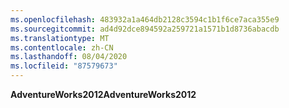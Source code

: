 ```yaml
---
ms.openlocfilehash: 483932a1a464db2128c3594c1b1f6ce7aca355e9
ms.sourcegitcommit: ad4d92dce894592a259721a1571b1d8736abacdb
ms.translationtype: MT
ms.contentlocale: zh-CN
ms.lasthandoff: 08/04/2020
ms.locfileid: "87579673"
---
```

<span data-ttu-id="08a52-101">**AdventureWorks2012**</span><span class="sxs-lookup"><span data-stu-id="08a52-101">**AdventureWorks2012**</span></span>

